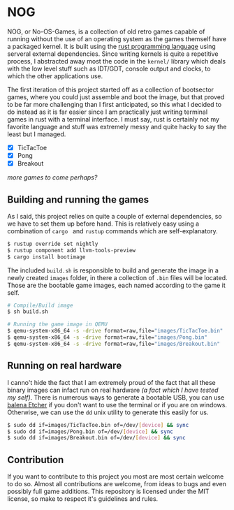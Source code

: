 # NOG
NOG, or No-OS-Games, is a collection of old retro games capable of running without the use of an operating system as the games themself have a packaged kernel. It is built using the [rust programming language](https://rust-lang.org) using serveral external dependencies. Since writing kernels is quite a repetitive process, I abstracted away most the code in the `kernel/` library which deals with the low level stuff such as IDT/GDT, console output and clocks, to which the other applications use.

The first iteration of this project started off as a collection of bootsector games, where you could just assemble and boot the image, but that proved to be far more challenging than I first anticipated, so this what I decided to do instead as it is far easier since I am practically just writing terminal games in rust with a terminal interface. I must say, rust is certainly not my favorite language and stuff was extremely messy and quite hacky to say the least but I managed.

- [x] TicTacToe
- [x] Pong
- [x] Breakout

_more games to come perhaps?_

## Building and running the games

As I said, this project relies on quite a couple of external dependencies, so we have to set them up before hand. This is relatively easy using a combination of `cargo ` and `rustup` commands which are self-explanatory.

```sh
$ rustup override set nightly
$ rustup component add llvm-tools-preview
$ cargo install bootimage
```

The included `build.sh` is responsible to build and generate the image in a newly created `images` folder, in there a collection of `.bin` files will be located. Those are the bootable game images, each named according to the game it self.

```sh
# Compile/Build image
$ sh build.sh

# Running the game image in QEMU
$ qemu-system-x86_64 -s -drive format=raw,file="images/TicTacToe.bin"
$ qemu-system-x86_64 -s -drive format=raw,file="images/Pong.bin"
$ qemu-system-x86_64 -s -drive format=raw,file="images/Breakout.bin"
```

## Running on real hardware

I canno't hide the fact that I am extremely proud of the fact that all these binary images can infact run on real hardware _(a fact which I have tested my self)_.  There is numerous ways to generate a bootable USB, you can use [balena Etcher](https://www.balena.io/etcher/) if you don't want to use the terminal or if you are on windows. Otherwise, we can use the `dd` unix utility to generate this easily for us.

```sh
$ sudo dd if=images/TicTacToe.bin of=/dev/[device] && sync
$ sudo dd if=images/Pong.bin of=/dev/[device] && sync
$ sudo dd if=images/Breakout.bin of=/dev/[device] && sync
```

## Contribution

If you want to contribute to this project you most are most certain welcome to do so. Almost all contributions are welcome, from ideas to bugs and even possibly full game additions. This repository is licensed under the MIT license, so make to respect it's guidelines and rules.
